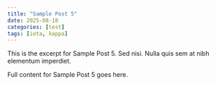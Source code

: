 ```yaml
---
title: "Sample Post 5"
date: 2025-08-18
categories: [test]
tags: [iota, kappa]
---
```

This is the excerpt for Sample Post 5. Sed nisi. Nulla quis sem at nibh elementum imperdiet.

Full content for Sample Post 5 goes here.
